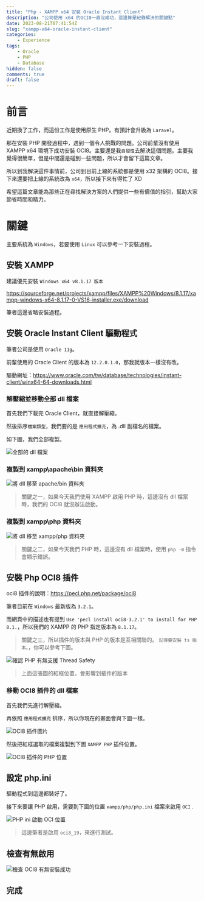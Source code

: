 ```yaml
---
title: "Php - XAMPP x64 安裝 Oracle Instant Client"
description: "公司使用 x64 的OCI8一直沒成功，這邊算是紀錄解決的關鍵點"
date: 2023-08-21T07:41:54Z
slug: "xampp-x64-oracle-instant-client"
categories:
    - Experience
tags:
    - Oracle
    - PHP
    - Database
hidden: false
comments: true
draft: false
---
```


# 前言

近期換了工作，而這份工作是使用原生 PHP。有預計會升級為 `Laravel`。

那在安裝 PHP 開發過程中，遇到一個令人挑戰的問題。公司前輩沒有使用 XAMPP x64 環境下成功安裝 OCI8。主要還是我`自發性`去解決這個問題。主要我覺得很簡單，但是中間還是碰到一些問題，所以才會留下這篇文章。

所以到我解決這件事情前，公司到目前上線的系統都是使用 x32 架構的 OCI8。接下來還要把上線的系統改為 `x64`，所以接下來有得忙了 XD

希望這篇文章能為那些正在尋找解決方案的人們提供一些有價值的指引，幫助大家節省時間和精力。

# 關鍵

主要系統為 `Windows`，若要使用 `Linux` 可以參考一下安裝過程。

## 安裝 XAMPP

建議優先安裝 `Windows x64 v8.1.17 版本`

<https://sourceforge.net/projects/xampp/files/XAMPP%20Windows/8.1.17/xampp-windows-x64-8.1.17-0-VS16-installer.exe/download>

筆者這邊省略安裝過程。

## 安裝 Oracle Instant Client 驅動程式

筆者公司是使用 `Oracle 11g`。

前輩使用的 Oracle Client 的版本為 `12.2.0.1.0`，那我就版本一樣沒有改。

驅動網址：<https://www.oracle.com/tw/database/technologies/instant-client/winx64-64-downloads.html>

### 解壓縮並移動全部 dll 檔案

首先我們下載完 Oracle Client，就直接解壓縮。

然後排序`檔案類型`，我們要的是 `應用程式擴充`，為 .dll 副檔名的檔案。

如下圖，我們全部複製。

![全部的 dll 檔案](/images/20230821_xampp-oci/01.dll-files.png)

### 複製到 xampp\apache\bin 資料夾

![將 dll 移至 apache/bin 資料夾](/images/20230821_xampp-oci/02.apache.png)

> 關鍵之一，如果今天我們使用 XAMPP 啟用 PHP 時，這邊沒有 dll 檔案時，我們的 OCI8 就沒辦法啟動。

### 複製到 xampp\php 資料夾

![將 dll 移至 xampp/php 資料夾](/images/20230821_xampp-oci/03.php.png)

> 關鍵之二，如果今天我們 PHP 時，這邊沒有 dll 檔案時，使用 `php -m` 指令會顯示錯誤。

## 安裝 Php OCI8 插件

oci8 插件的說明：<https://pecl.php.net/package/oci8>

筆者目前在 `Windows` 最新版為 `3.2.1`。

而網頁中的描述也有提到 `Use 'pecl install oci8-3.2.1' to install for PHP 8.1.`，所以我們的 XAMPP 的 PHP 指定版本為 `8.1.17`。

> 關鍵之三，所以插件的版本與 PHP 的版本是互相關聯的。 `記得要安裝 ts 版本。`，你可以參考下圖。

![確認 PHP 有無支援 Thread Safety](/images/20230821_xampp-oci/04.php_info.png)

> 上面這張圖的紅框位置，會影響到插件的版本

### 移動 OCI8 插件的 dll 檔案

首先我們先進行解壓縮。

再依照 `應用程式擴充` 排序，所以你現在的畫面會與下圖一樣。

![OCI8 插件圖片](/images/20230821_xampp-oci/05.php-oci-driver.jpg)

然後把紅框選取的檔案複製到下圖 `XAMPP PHP` 插件位置。

![OCI8 插件的 PHP 位置](/images/20230821_xampp-oci/06.jpg)

## 設定 php.ini

驅動程式到這邊都裝好了。

接下來要讓 PHP 啟用，需要到下圖的位置 `xampp/php/php.ini` 檔案來啟用 `OCI` .

![PHP ini 啟動 OCI 位置](/images/20230821_xampp-oci/07.jpg)

> 這邊筆者是啟用 `oci8_19`，來進行測試。

## 檢查有無啟用

![檢查 OCI8 有無安裝成功](/images/20230821_xampp-oci/08.jpg)

## 完成

